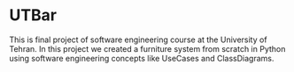 # UTBar
This is final project of software engineering course at the University of Tehran. In this project we created a furniture system from scratch in Python using software engineering concepts like UseCases and ClassDiagrams.
